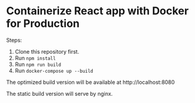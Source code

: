 # Containerize React app with Docker for Production

Steps:

1. Clone this repository first.
2. Run `npm install`
2. Run `npm run build`
3. Run `docker-compose up --build`

The optimized build version will be available at http://localhost:8080

The static build version will serve by nginx.
